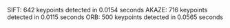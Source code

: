 SIFT: 642 keypoints detected in 0.0154 seconds
AKAZE: 716 keypoints detected in 0.0115 seconds
ORB: 500 keypoints detected in 0.0565 seconds